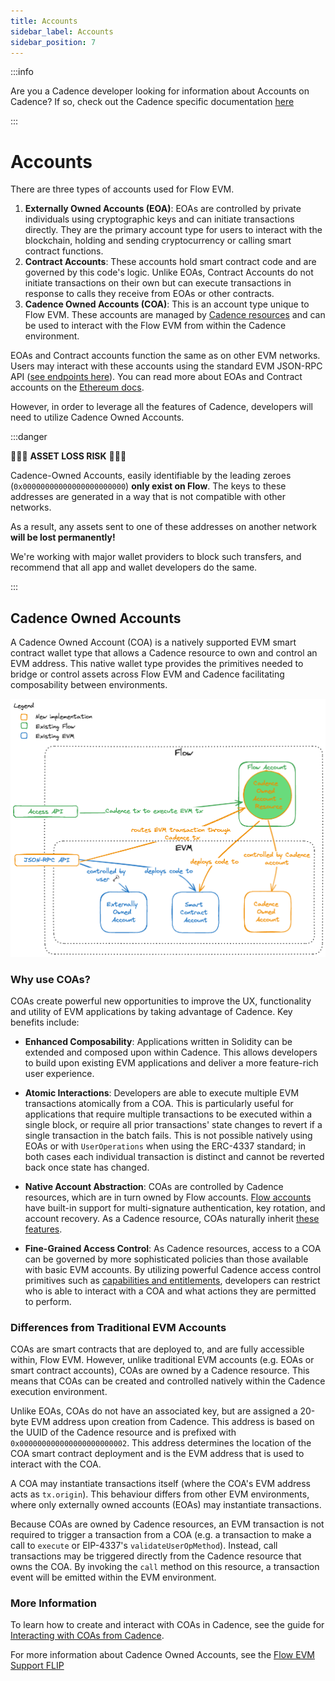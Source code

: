 ```yaml
---
title: Accounts
sidebar_label: Accounts
sidebar_position: 7
---
```


:::info

Are you a Cadence developer looking for information about Accounts on Cadence? If so, check out the Cadence specific documentation [here](../build/basics/accounts.md)

:::

# Accounts

There are three types of accounts used for Flow EVM.

1. **Externally Owned Accounts (EOA)**: EOAs are controlled by private individuals using cryptographic keys and can initiate transactions directly. They are the primary account type for users to interact with the blockchain, holding and sending cryptocurrency or calling smart contract functions.
2. **Contract Accounts**: These accounts hold smart contract code and are governed by this code's logic. Unlike EOAs, Contract Accounts do not initiate transactions on their own but can execute transactions in response to calls they receive from EOAs or other contracts.
3. **Cadence Owned Accounts (COA)**: This is an account type unique to Flow EVM. These accounts are managed by [Cadence resources](https://cadence-lang.org/docs/language/resources) and can be used to interact with the Flow EVM from within the Cadence environment.

EOAs and Contract accounts function the same as on other EVM networks. Users may interact with these accounts using the standard EVM JSON-RPC API ([see endpoints here](./using.mdx)). You can read more about EOAs and Contract accounts on the [Ethereum docs](https://ethereum.org/developers/docs/accounts).

However, in order to leverage all the features of Cadence, developers will need to utilize Cadence Owned Accounts.

:::danger

🚨🚨🚨 **ASSET LOSS RISK** 🚨🚨🚨

Cadence-Owned Accounts, easily identifiable by the leading zeroes (`0x00000000000000000000000`) **only exist on Flow**. The keys to these addresses are generated in a way that is not compatible with other networks.

As a result, any assets sent to one of these addresses on another network **will be lost permanently!**

We're working with major wallet providers to block such transfers, and recommend that all app and wallet developers do the same.

:::

## Cadence Owned Accounts

A Cadence Owned Account (COA) is a natively supported EVM smart contract wallet type that allows a Cadence resource to own and control an EVM address. This native wallet type provides the primitives needed to bridge or control assets across Flow EVM and Cadence facilitating composability between environments.

![Account-Model](./flow-evm-account-model.png)

### Why use COAs?

COAs create powerful new opportunities to improve the UX, functionality and utility of EVM applications by taking advantage of Cadence. Key benefits include:

- **Enhanced Composability**: Applications written in Solidity can be extended and composed upon within Cadence. This allows developers to build upon existing EVM applications and deliver a more feature-rich user experience.

- **Atomic Interactions**: Developers are able to execute multiple EVM transactions atomically from a COA. This is particularly useful for applications that require multiple transactions to be executed within a single block, or require all prior transactions' state changes to revert if a single transaction in the batch fails. This is not possible natively using EOAs or with `UserOperations` when using the ERC-4337 standard; in both cases each individual transaction is distinct and cannot be reverted back once state has changed.

- **Native Account Abstraction**: COAs are controlled by Cadence resources, which are in turn owned by Flow accounts. [Flow accounts](./accounts.md) have built-in support for multi-signature authentication, key rotation, and account recovery. As a Cadence resource, COAs naturally inherit [these features](../build/advanced-concepts/account-abstraction.md).

- **Fine-Grained Access Control**: As Cadence resources, access to a COA can be governed by more sophisticated policies than those available with basic EVM accounts. By utilizing powerful Cadence access control primitives such as [capabilities and entitlements](https://cadence-lang.org/docs/language/access-control), developers can restrict who is able to interact with a COA and what actions they are permitted to perform.

### Differences from Traditional EVM Accounts

COAs are smart contracts that are deployed to, and are fully accessible within, Flow EVM. However, unlike traditional EVM accounts (e.g. EOAs or smart contract accounts), COAs are owned by a Cadence resource. This means that COAs can be created and controlled natively within the Cadence execution environment.

Unlike EOAs, COAs do not have an associated key, but are assigned a 20-byte EVM address upon creation from Cadence. This address is based on the UUID of the Cadence resource and is prefixed with `0x000000000000000000000002`. This address determines the location of the COA smart contract deployment and is the EVM address that is used to interact with the COA.

A COA may instantiate transactions itself (where the COA's EVM address acts as `tx.origin`). This behaviour differs from other EVM environments, where only externally owned accounts (EOAs) may instantiate transactions.

Because COAs are owned by Cadence resources, an EVM transaction is not required to trigger a transaction from a COA (e.g. a transaction to make a call to `execute` or EIP-4337's `validateUserOpMethod`). Instead, call transactions may be triggered directly from the Cadence resource that owns the COA. By invoking the `call` method on this resource, a transaction event will be emitted within the EVM environment.

### More Information

To learn how to create and interact with COAs in Cadence, see the guide for [Interacting with COAs from Cadence](../blockchain-development-tutorials/cross-vm-apps/interacting-with-coa.md).

For more information about Cadence Owned Accounts, see the [Flow EVM Support FLIP](https://github.com/onflow/flips/pull/225/files)
